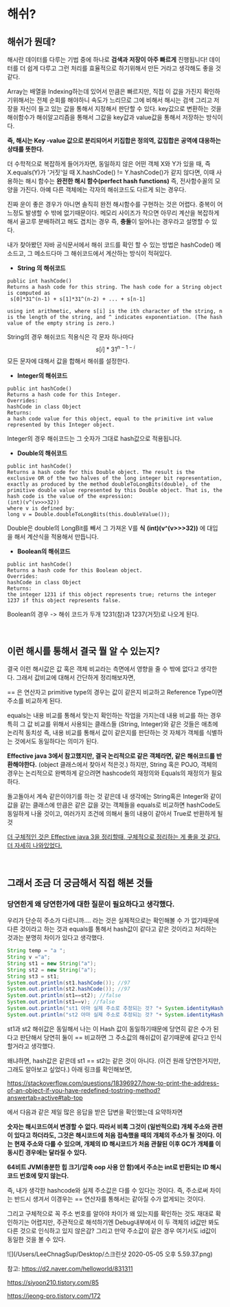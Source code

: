 # 해쉬?

## 해쉬가 뭔데?

해시란 데이터를 다루는 기법 중에 하나로 **검색과 저장이 아주 빠르게** 진행됩니다!  데이터를 더 쉽게 다루고 그런 처리를 효율적으로 하기위해서 만든 거라고 생각해도 좋을 것 같다. 

Array는 배열을 Indexing하는데 있어서 만큼은 빠르지만, 직접 이 값을 가진지 확인하기위해서는 전체 순회를 해야하니 속도가 느리므로 그에 비해서 해시는 검색 그리고 저장을 자신이 들고 있는 값을 통해서 지정해서 판단할 수 있다. key값으로 변환하는 것을 해쉬함수가 해쉬알고리즘을 통해서 그값을 key값과 value값을 통해서 저장하는 방식이다. 

**즉, 해시는 Key -value 값으로 분리되어서 키집합은 정의역, 값집합은 공역에 대응하는 상태를 뜻한다.**

더 수학적으로 복잡하게 들어가자면, 동일하지 않은 어떤 객체 X와 Y가 있을 때, 즉 X.equals(Y)가 '거짓'일 때 X.hashCode() != Y.hashCode()가 같지 않다면, 이때 사용하는 해시 함수는 **완전한 해시 함수(perfect hash functions)**  즉, 전사함수꼴의 모양을 가진다. 아예 다른 객체에는 각자의 해쉬코드도 다르게 되는 경우다.

진짜 운이 좋은 경우가 아니면 솔직히 완전 해시함수를 구현하는 것은 어렵다. 중복이 어느정도 발생할 수 밖에 없기때문이다. 메모리 사이즈가 작으면 아무리 계산을 복잡하게해서 골고루 분배하려고 해도 겹치는 경우 즉, **충돌**이 일어나는 경우라고 설명할 수 있다.

내가 찾아봤던 자바 공식문서에서 해쉬 코드를 확인 할 수 있는 방법은 hashCode() 메소드고, 그 메소드다마 그 해쉬코드에서 계산하는 방식이 적혀있다. 

* **String 의 해쉬코드**

```
public int hashCode()
Returns a hash code for this string. The hash code for a String object is computed as
 s[0]*31^(n-1) + s[1]*31^(n-2) + ... + s[n-1]
 
using int arithmetic, where s[i] is the ith character of the string, n is the length of the string, and ^ indicates exponentiation. (The hash value of the empty string is zero.)
```

String의 경우 해쉬코드 적용식은 각 문자 하나마다 
$$
s[i]*31^{n-1-i}
$$
모든 문자에 대해서 값을 합해서 해쉬를 설정한다.

* **Integer의 해쉬코드**

```
public int hashCode()
Returns a hash code for this Integer.
Overrides:
hashCode in class Object
Returns:
a hash code value for this object, equal to the primitive int value represented by this Integer object.
```

Integer의 경우 해쉬코드는 그 숫자가 그대로 hash값으로 적용됩니다. 

* **Double의 해쉬코드**

```
public int hashCode()
Returns a hash code for this Double object. The result is the exclusive OR of the two halves of the long integer bit representation, exactly as produced by the method doubleToLongBits(double), of the primitive double value represented by this Double object. That is, the hash code is the value of the expression:
(int)(v^(v>>>32))
where v is defined by:
long v = Double.doubleToLongBits(this.doubleValue());
```

Double은 double의 LongBit를 빼서 그 가져온 V를 **식** **(int)(v^(v>>>32))** 에  대입을 해서 계산식을 적용해서 만듭니다. 

* **Boolean의 해쉬코드**

```
public int hashCode()
Returns a hash code for this Boolean object.
Overrides:
hashCode in class Object
Returns:
the integer 1231 if this object represents true; returns the integer 1237 if this object represents false.
```

Boolean의 경우 -> 해쉬 코드가 두개 1231(참)과 1237(거짓)로 나오게 된다. 

&nbsp;

## 이런 해시를 통해서 결국 뭘 알 수 있는지? 

결국 이런 해시값은 값 혹은 객체 비교라는 측면에서 영향을 줄 수 밖에 없다고 생각한다. 그래서 값비교에 대해서 간단하게 정리해보자면,

== 은 연산자고  primitive type의 경우는 값이 같은지 비교하고 Reference Type이면 주소를 비교하게 된다. 

equals는 내용 비교를 통해서 맞는지 확인하는 작업을 가지는데  내용 비교를 하는 경우 특히 그 값 비교를 위해서 사용되는 클래스들 (String, Integer)와 같은 것들은 애초에 논리적 동치성 즉, 내용 비교를 통해서 값이 같은지를 판단하는 것 자체가  객체를 식별하는 것에서도 동일하다는 의미가 된다.  

**Effective java 3에서 참고했지만, 결국 논리적으로 같은 객체라면, 같은 해쉬코드를 반환해야한다.** (object 클래스에서 찾아서 적은것.) 하지만, String 혹은 POJO, 객체의 경우는 논리적으로  완벽하게 같으려면 hashcode의 재정의와 Equals의 재정의가 필요하다. 

돌고돌아서 계속 같은이야기를 하는 것 같은데 내 생각에는 String혹은 Integer와 같이 값을 같는 클래스에 만큼은  같은 값을 갖는 객체들을 equals로 비교하면 hashCode도 동일하게 나올 것이고, 여러가지 조건에 의해서 둘의 내용이 같아서 True로 반환하게 될 것

<u>더 구체적인 것은 Effective java 3을 정리할때, 구체적으로 정리하는 게 좋을 것 같다. 더 자세히 나와있었다.</u> 

&nbsp;

## 그래서 조금 더 궁금해서 직접 해본 것들

### **당연한게 왜 당연한가에 대한 질문이 필요하다고 생각했다.** 

우리가 단순히 주소가 다르니까.... 라는 것은 실제적으로는 확인해볼 수 가 없기때문에 다른 것이라고 하는 것과 equals를 통해서 hash값이 같다고 같은 것이라고 처리하는 것과는 분명히 차이가 있다고 생각했다.

```java
String temp = "a ";
String v ="a";
String st1 = new String("a");
String st2 = new String("a");
String st3 = st1;
System.out.println(st1.hashCode()); //97
System.out.println(st2.hashCode()); //97
System.out.println(st1==st2); //false
System.out.println(st1==v); //false
System.out.println("st1 아마 실제 주소로 추정되는 것? "+ System.identityHashCode(st1)); //425918570
System.out.println("st2 아마 실제 주소로 추정되는 것? "+ System.identityHashCode(st1)); //425918570

```

st1과 st2 해쉬값은 동일해서 나는 이 Hash 값이 동일하기때문에 당연히 같은 수가 된다고 판단해서 당연히 둘이 == 비교하면 그 주소값의 해쉬값이 같기때문에 같다고 인식할거라고 생각했다. 

왜냐하면, hash값은 같은데 st1 == st2는 같은 것이 아니다. (이건 원래 당연한거지만, 그래도 알아보고 싶었다.) 아래 링크를 확인해보면,

https://stackoverflow.com/questions/18396927/how-to-print-the-address-of-an-object-if-you-have-redefined-tostring-method?answertab=active#tab-top

에서 다음과 같은 제일 많은 응답을 받은 답변을 확인했는데 요약하자면 

**숫자는 해시코드여서 변경할 수 없다. 따라서 비록 그것이 (일반적으로) 개체 주소와 관련이 있다고 하더라도, 그것은 해시코드에 처음 접속했을 때의 개체의 주소가 될 것이다. 이는 현재 주소와 다를 수 있으며, 개체의 ID 해시코드가 처음 관찰된 이후 GC가 개체를 이동시킨 경우에는 달라질 수 있다.**

**64비트 JVM(충분한 힙 크기/압축 oop 사용 안 함)에서 주소는 int로 반환되는 ID 해시코드 번호에 맞지 않는다.**

즉, 내가 생각한 hashcode와 실제 주소값은 다를 수 있다는 것이다. 즉, 주소로써 차이는 반드시 생겨서 이경우는 == 연산자를 통해서는 같아질 수가 없게되는 것이다.

그리고 구체적으로 꼭 주소 번호를 알아야 차이가 왜 있는지를 확인하는 것도 재대로 확인하기는 어렵지만, 주관적으로 해석하기엔 Debug내부에서 이 두 객체의 id값만 봐도 다른 것으로 인식하고 있지 않은감? 그리고 만약 주소값이 같은 경우 여기서도 id값이 동일한 것을 볼 수 있다. 

![](/Users/LeeChnagSup/Desktop/스크린샷 2020-05-05 오후 5.59.37.png)



참고: https://d2.naver.com/helloworld/831311

https://siyoon210.tistory.com/85

https://jeong-pro.tistory.com/172

